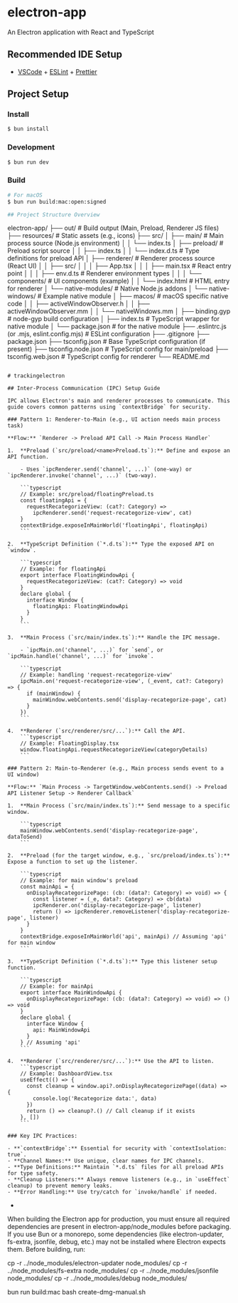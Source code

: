 # electron-app

An Electron application with React and TypeScript

## Recommended IDE Setup

- [VSCode](https://code.visualstudio.com/) + [ESLint](https://marketplace.visualstudio.com/items?itemName=dbaeumer.vscode-eslint) + [Prettier](https://marketplace.visualstudio.com/items?itemName=esbenp.prettier-vscode)

## Project Setup

### Install

```bash
$ bun install
```

### Development

```bash
$ bun run dev
```

### Build

```bash
# For macOS
$ bun run build:mac:open:signed

## Project Structure Overview

```

electron-app/
├── out/ # Build output (Main, Preload, Renderer JS files)
├── resources/ # Static assets (e.g., icons)
├── src/
│ ├── main/ # Main process source (Node.js environment)
│ │ └── index.ts
│ ├── preload/ # Preload script source
│ │ ├── index.ts
│ │ └── index.d.ts # Type definitions for preload API
│ ├── renderer/ # Renderer process source (React UI)
│ │ ├── src/
│ │ │ ├── App.tsx
│ │ │ ├── main.tsx # React entry point
│ │ │ ├── env.d.ts # Renderer environment types
│ │ │ └── components/ # UI components (example)
│ │ └── index.html # HTML entry for renderer
│ └── native-modules/ # Native Node.js addons
│ └── native-windows/ # Example native module
│ ├── macos/ # macOS specific native code
│ │ ├── activeWindowObserver.h
│ │ ├── activeWindowObserver.mm
│ │ └── nativeWindows.mm
│ ├── binding.gyp # node-gyp build configuration
│ ├── index.ts # TypeScript wrapper for native module
│ └── package.json # for the native module
├── .eslintrc.js (or .mjs, eslint.config.mjs) # ESLint configuration
├── .gitignore
├── package.json
├── tsconfig.json # Base TypeScript configuration (if present)
├── tsconfig.node.json # TypeScript config for main/preload
├── tsconfig.web.json # TypeScript config for renderer
└── README.md

````

# trackingelectron

## Inter-Process Communication (IPC) Setup Guide

IPC allows Electron's main and renderer processes to communicate. This guide covers common patterns using `contextBridge` for security.

### Pattern 1: Renderer-to-Main (e.g., UI action needs main process task)

**Flow:** `Renderer -> Preload API Call -> Main Process Handler`

1.  **Preload (`src/preload/<name>Preload.ts`):** Define and expose an API function.

    - Uses `ipcRenderer.send('channel', ...)` (one-way) or `ipcRenderer.invoke('channel', ...)` (two-way).

    ```typescript
    // Example: src/preload/floatingPreload.ts
    const floatingApi = {
      requestRecategorizeView: (cat?: Category) =>
        ipcRenderer.send('request-recategorize-view', cat)
    }
    contextBridge.exposeInMainWorld('floatingApi', floatingApi)
    ```

2.  **TypeScript Definition (`*.d.ts`):** Type the exposed API on `window`.

    ```typescript
    // Example: for floatingApi
    export interface FloatingWindowApi {
      requestRecategorizeView: (cat?: Category) => void
    }
    declare global {
      interface Window {
        floatingApi: FloatingWindowApi
      }
    }
    ```

3.  **Main Process (`src/main/index.ts`):** Handle the IPC message.

    - `ipcMain.on('channel', ...)` for `send`, or `ipcMain.handle('channel', ...)` for `invoke`.

    ```typescript
    // Example: handling 'request-recategorize-view'
    ipcMain.on('request-recategorize-view', (_event, cat?: Category) => {
      if (mainWindow) {
        mainWindow.webContents.send('display-recategorize-page', cat)
      }
    })
    ```

4.  **Renderer (`src/renderer/src/...`):** Call the API.
    ```typescript
    // Example: FloatingDisplay.tsx
    window.floatingApi.requestRecategorizeView(categoryDetails)
    ```

### Pattern 2: Main-to-Renderer (e.g., Main process sends event to a UI window)

**Flow:** `Main Process -> TargetWindow.webContents.send() -> Preload API Listener Setup -> Renderer Callback`

1.  **Main Process (`src/main/index.ts`):** Send message to a specific window.

    ```typescript
    mainWindow.webContents.send('display-recategorize-page', dataToSend)
    ```

2.  **Preload (for the target window, e.g., `src/preload/index.ts`):** Expose a function to set up the listener.

    ```typescript
    // Example: for main window's preload
    const mainApi = {
      onDisplayRecategorizePage: (cb: (data?: Category) => void) => {
        const listener = (_e, data?: Category) => cb(data)
        ipcRenderer.on('display-recategorize-page', listener)
        return () => ipcRenderer.removeListener('display-recategorize-page', listener)
      }
    }
    contextBridge.exposeInMainWorld('api', mainApi) // Assuming 'api' for main window
    ```

3.  **TypeScript Definition (`*.d.ts`):** Type this listener setup function.

    ```typescript
    // Example: for mainApi
    export interface MainWindowApi {
      onDisplayRecategorizePage: (cb: (data?: Category) => void) => () => void
    }
    declare global {
      interface Window {
        api: MainWindowApi
      }
    } // Assuming 'api'
    ```

4.  **Renderer (`src/renderer/src/...`):** Use the API to listen.
    ```typescript
    // Example: DashboardView.tsx
    useEffect(() => {
      const cleanup = window.api?.onDisplayRecategorizePage((data) => {
        console.log('Recategorize data:', data)
      })
      return () => cleanup?.() // Call cleanup if it exists
    }, [])
    ```

### Key IPC Practices:

- **`contextBridge`:** Essential for security with `contextIsolation: true`.
- **Channel Names:** Use unique, clear names for IPC channels.
- **Type Definitions:** Maintain `*.d.ts` files for all preload APIs for type safety.
- **Cleanup Listeners:** Always remove listeners (e.g., in `useEffect` cleanup) to prevent memory leaks.
- **Error Handling:** Use try/catch for `invoke/handle` if needed.
````

-

When building the Electron app for production, you must ensure all required dependencies are present in electron-app/node_modules before packaging.
If you use Bun or a monorepo, some dependencies (like electron-updater, fs-extra, jsonfile, debug, etc.) may not be installed where Electron expects them.
Before building, run:

cp -r ../node_modules/electron-updater node_modules/
cp -r ../node_modules/fs-extra node_modules/
cp -r ../node_modules/jsonfile node_modules/
cp -r ../node_modules/debug node_modules/

bun run build:mac
bash create-dmg-manual.sh
